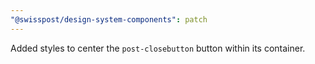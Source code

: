 ```yaml
---
"@swisspost/design-system-components": patch
---
```


Added styles to center the `post-closebutton` button within its container.

